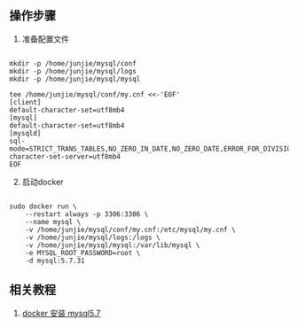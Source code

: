 ## 操作步骤

1. 准备配置文件

~~~ shell

mkdir -p /home/junjie/mysql/conf
mkdir -p /home/junjie/mysql/logs
mkdir -p /home/junjie/mysql/mysql

tee /home/junjie/mysql/conf/my.cnf <<-'EOF'
[client]
default-character-set=utf8mb4
[mysql]
default-character-set=utf8mb4
[mysqld]
sql-mode=STRICT_TRANS_TABLES,NO_ZERO_IN_DATE,NO_ZERO_DATE,ERROR_FOR_DIVISION_BY_ZERO,NO_AUTO_CREATE_USER,NO_ENGINE_SUBSTITUTION
character-set-server=utf8mb4
EOF

~~~

2. 启动docker

~~~ shell

sudo docker run \
    --restart always -p 3306:3306 \
    --name mysql \
    -v /home/junjie/mysql/conf/my.cnf:/etc/mysql/my.cnf \
    -v /home/junjie/mysql/logs:/logs \
    -v /home/junjie/mysql/mysql:/var/lib/mysql \
    -e MYSQL_ROOT_PASSWORD=root \
    -d mysql:5.7.31

~~~

## 相关教程

1. [docker 安装 mysql5.7](https://www.cnblogs.com/binz/p/12295374.html)